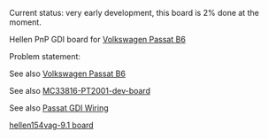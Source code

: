Current status: very early development, this board is 2% done at the moment.


Hellen PnP GDI board for [Volkswagen Passat B6](VolkswagenPassatB6)


Problem statement:

See also [Volkswagen Passat B6](VolkswagenPassatB6)

See also [MC33816-PT2001-dev-board](MC33816-PT2001-dev-board)

See also [Passat GDI Wiring](Passat-GDI-wiring)



[hellen154vag-9.1 board](https://github.com/rusefi/hellen154vag-9.1)

